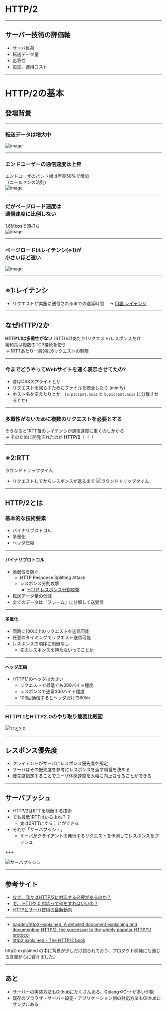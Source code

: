 # HTTP/2

---

## サーバー技術の評価軸
- サーバ負荷
- 転送データ量
- 応答性
- 設定、運用コスト

---

# HTTP/2の基本
## 登場背景

---
### 転送データは増大中
![image](assets/images/chart.png)

---
### エンドユーザーの通信速度は上昇
エンドユーザのバンド幅は年率50%で増加<br>（ニールセンの法則）<br>
![image](assets/images/nielsen-law-internet-speed-trend-curve.png)

---
### だがページロード速度は<br>通信速度に比例しない
1.6Mbpsで頭打ち<br>
![image](assets/images/latency-per-bandwidth.png)

---
### ページロードはレイテンシ(※1)が<br>小さいほど速い
![image](assets/images/loadtime-latency.png)

---
## ※1:レイテンシ
- リクエストが実施に送信されるまでの遅延時間　
-> [用語:レイテンシ](http://www.idcf.jp/words/latency.html)

---
## なぜHTTP/2か
**HTTP1.1は多重性がない**
1RTT(※2)あたり1リクエスト/レスポンスだけ<br>
緩和策は複数のTCP接続を使う<br>
-> 1RTTあたり一般的に6リクエストの制限

---
### **今までどうやってWebサイトを速く表示させてたの?**
- 昔はCSSスプライトとか
- リクエストを減らすためにファイルを統合したり (minify)
- ホスト名を変えたりとか　(`a.picspot.asia` と `b.picspot.asia` に分散させるとか)

---
### 多重性がないために複数のリクエストを必要とする
そうなると1RTT毎のレイテンシが通信速度に重くのしかかる<br>
-> そのために開発されたのが **HTTP/2** ！！！

---
## ※2:RTT
ラウンドトリップタイム
- リクエストしてからレスポンスが返るまで
![ラウンドトリップタイム](http://pds.exblog.jp/pds/1/201108/29/63/e0091163_22465544.jpg)

---
## HTTP/2とは
### 基本的な技術要素
- バイナリプロトコル
- 多重化
- ヘッダ圧縮

---
#### バイナリプロトコル
- 脆弱性を防ぐ
	- HTTP Response Splitting Attack
	- レスポンス分割攻撃
		- [HTTP レスポンス分割攻撃](http://www.asahi-net.or.jp/~wv7y-kmr/memo/php_security.html#HTTPResponseSplitting)
- 転送データ量の低減
- 全てのデータは「フレーム」に分解して送受信

---
#### 多重化
- 同時に100以上のリクエストを送信可能
- 任意のタイミングでリクエスト送信可能
- レスポンスの順序に制限なし
	- 先のレスポンスを待たないってことか

---
#### ヘッダ圧縮
- HTTP1.1のヘッダは大きい
	- リクエストで最低でも300バイト程度
	- レスポンスで通常300バイト程度
	- 100回通信するとヘッダだけで60kb

---
### HTTP1.1とHTTP2.0のやり取り簡易比較図
![1.1と2.0](https://qiita-image-store.s3.amazonaws.com/0/62386/6217ebd8-9dea-7640-24d2-115b2cafdaec.png)

---
## レスポンス優先度
- クライアントがサーバにレスポンス優先度を指定
- サーバはその優先度を参考にレスポンスを返す順番を決める
- 優先度指定することでユーザ体感速度を大幅に向上させることができる

---
## サーバプッシュ
- HTTP/2はRTTを隠蔽する技術
- でも最低1RTTはいるよね？？
	- 実は0RTTにすることができる
- それが「サーバプッシュ」
	- サーバがクライアントの発行するリクエストを予測してレスポンスをプッシュ

+++

![サーバプッシュ](http://i.yimg.jp/images/tecblog/2014-1H/http2/http2_server_push.png)

---
## 参考サイト
- [なぜ、我々はHTTP/2に対応する必要があるのか？](http://www.seojapan.com/blog/everyone-moving-http2)
- [で、 HTTP2.0 対応って何をすればいいの？](http://dskst9.hatenablog.com/entry/2016/01/30/235019)
- [HTTPとサーバ技術の最新動向](https://www.slideshare.net/kazuho/http-58452175)

---
- [bagder/http2-explained: A detailed document explaining and documenting HTTP/2, the successor to the widely popular HTTP/1.1 protocol](https://github.com/bagder/http2-explained)
- [http2 explained - The HTTP/2 book](https://daniel.haxx.se/http2/)

http2-explained の中に背景が少しだけ語られており、プロダクト開発にも通じる言葉が心に響きました。

---
## あと
- サーバーの実装方法もGithubにたくさんある、GolangやC++が多い印象
- 既存のブラウザ・サーバー設定・アプリケーション側の対応方法もGithubにサンプルある

